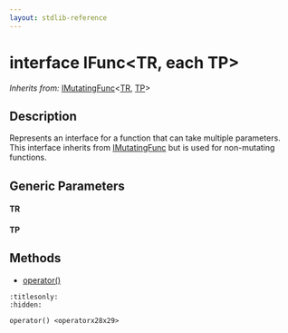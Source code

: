 ```yaml
---
layout: stdlib-reference
---
```


# interface IFunc\<TR, each TP\>

*Inherits from:* [IMutatingFunc](../imutatingfunc-019/index)\<[TR](../imutatingfunc-019/index#typeparam-TR), [TP](../imutatingfunc-019/index#typeparam-TP)\>

## Description

Represents an interface for a function that can take multiple parameters.
This interface inherits from <span class='code'><a href="index.html" class="code_type">IMutatingFunc</a></span> but is used for non-mutating functions.


## Generic Parameters

####  <a id="typeparam-TR"></a>TR
####  <a id="typeparam-TP"></a>TP

## Methods

* [operator\(\)](operatorx28x29)


```{toctree}
:titlesonly:
:hidden:

operator() <operatorx28x29>
```

